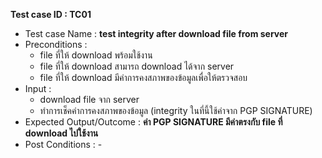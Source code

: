 **Test case ID : TC01**
* Test case Name : **test integrity after download file from server**
* Preconditions : 
  * file ที่ให้ download พร้อมใช้งาน
  * file ที่ให้ download สามารถ download ได้จาก server
  * file ที่ให้ download มีค่าการคงสภาพของข้อมูลเพื่อให้ตรวจสอบ
* Input : 
  * download file จาก server
  * ทำการเช็คค่าการคงสภาพของข้อมูล (integrity ในที่นี้ใช้ค่าจาก PGP SIGNATURE)
* Expected Output/Outcome : **ค่า PGP SIGNATURE มีค่าตรงกับ file ที่ download ไปใช้งาน** 
* Post Conditions : -
  
